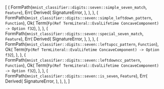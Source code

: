 [
    (
        FormPath(`mnist_classifier::digits::seven::simple_seven_match`, `Feature`),
        Err(
            Derived(
                SignatureError,
            ),
        ),
    ),
    (
        FormPath(`mnist_classifier::digits::seven::simple_leftdown_pattern`, `Function`),
        Ok(
            Term(`Fp(Ref TermLiteral::EvalLifetime ConcaveComponent) -> Option f32`),
        ),
    ),
    (
        FormPath(`mnist_classifier::digits::seven::special_seven_match`, `Feature`),
        Err(
            Derived(
                SignatureError,
            ),
        ),
    ),
    (
        FormPath(`mnist_classifier::digits::seven::leftupcc_pattern`, `Function`),
        Ok(
            Term(`Fp(Ref TermLiteral::EvalLifetime ConcaveComponent) -> Option f32`),
        ),
    ),
    (
        FormPath(`mnist_classifier::digits::seven::leftdowncc_pattern`, `Function`),
        Ok(
            Term(`Fp(Ref TermLiteral::EvalLifetime ConcaveComponent) -> Option f32`),
        ),
    ),
    (
        FormPath(`mnist_classifier::digits::seven::is_seven`, `Feature`),
        Err(
            Derived(
                SignatureError,
            ),
        ),
    ),
]
